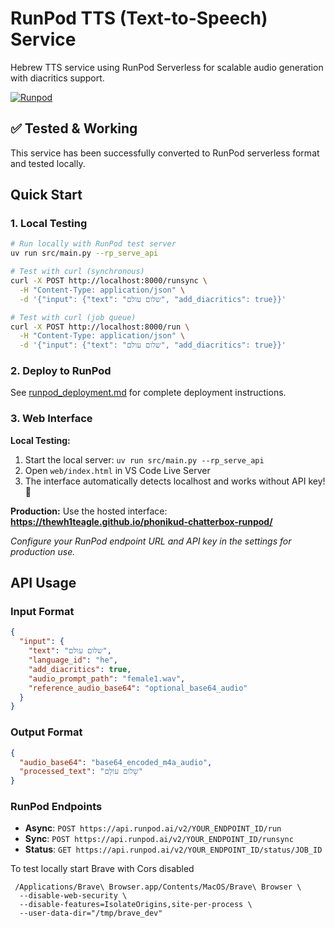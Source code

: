 # RunPod TTS (Text-to-Speech) Service

Hebrew TTS service using RunPod Serverless for scalable audio generation with diacritics support.

[![Runpod](https://api.runpod.io/badge/thewh1teagle/phonikud-chatterbox-runpod)](https://console.runpod.io/hub/thewh1teagle/phonikud-chatterbox-runpod)

## ✅ Tested & Working

This service has been successfully converted to RunPod serverless format and tested locally.

## Quick Start

### 1. Local Testing
```bash
# Run locally with RunPod test server
uv run src/main.py --rp_serve_api

# Test with curl (synchronous)
curl -X POST http://localhost:8000/runsync \
  -H "Content-Type: application/json" \
  -d '{"input": {"text": "שלום עולם", "add_diacritics": true}}'

# Test with curl (job queue)  
curl -X POST http://localhost:8000/run \
  -H "Content-Type: application/json" \
  -d '{"input": {"text": "שלום עולם", "add_diacritics": true}}'
```

### 2. Deploy to RunPod
See [runpod_deployment.md](./runpod_deployment.md) for complete deployment instructions.

### 3. Web Interface

**Local Testing:**
1. Start the local server: `uv run src/main.py --rp_serve_api`
2. Open `web/index.html` in VS Code Live Server
3. The interface automatically detects localhost and works without API key! 🎉

**Production:**
Use the hosted interface: **https://thewh1teagle.github.io/phonikud-chatterbox-runpod/**

*Configure your RunPod endpoint URL and API key in the settings for production use.*

## API Usage

### Input Format
```json
{
  "input": {
    "text": "שלום עולם",
    "language_id": "he", 
    "add_diacritics": true,
    "audio_prompt_path": "female1.wav",
    "reference_audio_base64": "optional_base64_audio"
  }
}
```

### Output Format
```json
{
  "audio_base64": "base64_encoded_m4a_audio",
  "processed_text": "שָׁלוֹם עוֹלָם"  
}
```

### RunPod Endpoints
- **Async**: `POST https://api.runpod.ai/v2/YOUR_ENDPOINT_ID/run`
- **Sync**: `POST https://api.runpod.ai/v2/YOUR_ENDPOINT_ID/runsync`
- **Status**: `GET https://api.runpod.ai/v2/YOUR_ENDPOINT_ID/status/JOB_ID`


To test locally start Brave with Cors disabled

```console
 /Applications/Brave\ Browser.app/Contents/MacOS/Brave\ Browser \
  --disable-web-security \
  --disable-features=IsolateOrigins,site-per-process \
  --user-data-dir="/tmp/brave_dev"
```